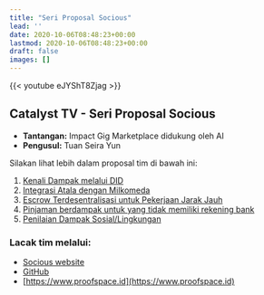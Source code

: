 ```yaml
---
title: "Seri Proposal Socious"
lead: ''
date: 2020-10-06T08:48:23+00:00
lastmod: 2020-10-06T08:48:23+00:00
draft: false
images: []
---
```


{{<  youtube eJYShT8Zjag >}}

## Catalyst TV - Seri Proposal Socious

- **Tantangan:** Impact Gig Marketplace didukung oleh AI
- **Pengusul:** Tuan Seira Yun

Silakan lihat lebih dalam proposal tim di bawah ini:

1. [Kenali Dampak melalui DID](https://cardano.ideascale.com/c/idea/414367)
2. [Integrasi Atala dengan Milkomeda](https://cardano.ideascale.com/c/idea/421540)
3. [Escrow Terdesentralisasi untuk Pekerjaan Jarak Jauh](https://cardano.ideascale.com/c/idea/416112)
4. [Pinjaman berdampak untuk yang tidak memiliki rekening bank](https://cardano.ideascale.com/c/idea/414441)
5. [Penilaian Dampak Sosial/Lingkungan](https://cardano.ideascale.com/c/idea/418201)

### Lacak tim melalui:

- [Socious website](https://socious.io)
- [GitHub](https://github.com/socious-io)
- [https://www.proofspace.id](https://www.proofspace.id)
